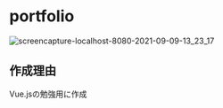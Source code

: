 # portfolio

![screencapture-localhost-8080-2021-09-09-13_23_17](https://user-images.githubusercontent.com/64587946/132623377-0f80165a-51fa-4d79-bfbb-d8a6ede585ea.png)

## 作成理由
Vue.jsの勉強用に作成

